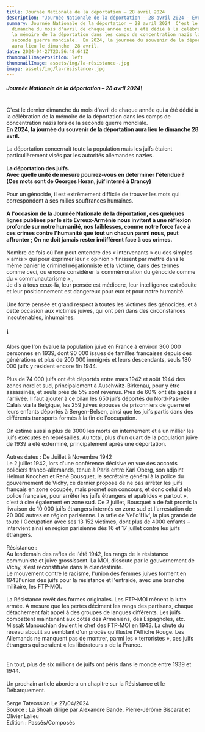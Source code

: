 ```yaml
---
title: Journée Nationale de la déportation – 28 avril 2024
description: "Journée Nationale de la déportation – 28 avril 2024 - Evreux "
summary: Journée Nationale de la déportation – 28 avril 2024  C'est le dernier
  dimanche du mois d'avril de chaque année qui a été dédié à la célébration de
  la mémoire de la déportation dans les camps de concentration nazis lors de la
  seconde guerre mondiale.  En 2024, la journée du souvenir de la déportation
  aura lieu le dimanche  28 avril.
date: 2024-04-27T23:56:48.641Z
thumbnailImagePosition: left
thumbnailImage: assets/img/la-résistance-.jpg
image: assets/img/la-résistance-.jpg
---
```

##### Journée Nationale de la déportation – 28 avril 2024\

\
C'est le dernier dimanche du mois d'avril de chaque année qui a été dédié à la célébration de la mémoire de la déportation dans les camps de concentration nazis lors de la seconde guerre mondiale.\
**En 2024, la journée du souvenir de la déportation aura lieu le dimanche 28 avril.**\
\
La déportation concernait toute la population mais les juifs étaient particulièrement visés par les autorités allemandes nazies.\
\
**La déportation des juifs.\
Avec quelle unité de mesure pourrez-vous en déterminer l'étendue ?\
(Ces mots sont de Georges Horan, juif interné à Drancy)**\
\
Pour un génocide, il est extrêmement difficile de trouver les mots qui correspondent à ses milles souffrances humaines.\
\
**A l'occasion de la Journée Nationale de la déportation, ces quelques lignes publiées par le site Evreux-Arménie nous invitent à une réflexion profonde sur notre humanité, nos faiblesses, comme notre force face à ces crimes contre l'humanité que tout un chacun parmi nous, peut affronter ; On ne doit jamais rester indifférent face à ces crimes.**\
\
Nombre de fois où l'on peut entendre des « intervenants » ou des simples « amis » qui pour exprimer leur « opinion » finissent par mettre dans le même panier le criminel négationniste et la victime, dans des termes comme ceci, ou encore considérer la commémoration du génocide comme du « communautarisme »,,\
Je dis à tous ceux-là, leur pensée est médiocre, leur intelligence est réduite et leur positionnement est dangereux pour eux et pour notre humanité.\
\
Une forte pensée et grand respect à toutes les victimes des génocides, et à cette occasion aux victimes juives, qui ont péri dans des circonstances insoutenables, inhumaines.

##### \

Alors que l'on évalue la population juive en France à environ 300 000 personnes en 1939, dont 90 000 issues de familles françaises depuis des générations et plus de 200 000 immigrés et leurs descendants, seuls 180 000 juifs y résident encore fin 1944.\
\
Plus de 74 000 juifs ont été déportés entre mars 1942 et août 1944 des zones nord et sud, principalement à Auschwitz-Birkenau, pour y être assassinés, et seuls près de 5% sont revenus. Près de 60% ont été gazés à l'arrivée. Il faut ajouter à ce bilan les 650 juifs déportés du Nord-Pas-de-Calais via la Belgique, les 259 juives épouses de prisonniers de guerre et leurs enfants déportés à Bergen-Belsen, ainsi que les juifs partis dans des différents transports formés à la fin de l'occupation.\
\
On estime aussi à plus de 3000 les morts en internement et à un millier les juifs exécutés en représailles. Au total, plus d'un quart de la population juive de 1939 a été exterminé, principalement après une déportation.\
\
Autres dates : De Juillet à Novembre 1942\
Le 2 juillet 1942, lors d'une conférence décisive en vue des accords policiers franco-allemands, tenue à Paris entre Karl Oberg, son adjoint Helmut Knochen et René Bousquet, le secrétaire général à la police du gouvernement de Vichy, ce dernier propose de ne pas arrêter les juifs français en zone occupée, mais promet son concours, et donc celui d ela police française, pour arrêter les juifs étrangers et apatrides « partout », c'est à dire également en zone sud. Ce 2 juillet, Bousquet a de fait promis la livraison de 10 000 juifs étrangers internés en zone sud et l'arrestation de 20 000 autres en région parisienne. La rafle de Vel'd'Hiv', la plus grande de toute l'Occupation avec ses 13 152 victimes, dont plus de 4000 enfants – intervient ainsi en région parisienne dès 16 et 17 juillet contre les juifs étrangers.\
\
Résistance :\
Au lendemain des rafles de l'été 1942, les rangs de la résistance communiste et juive grossissent. La MOI, dissoute par le gouvernement de Vichy, s'est reconstituée dans la clandestinité.\
Le mouvement contre le racisme, l'union des femmes juives forment en 1943l'union des juifs pour la résistance et l'entraide, avec une branche militaire, les FTP-MOI.\
\
La Résistance revêt des formes originales. Les FTP-MOI mènent la lutte armée. A mesure que les pertes déciment les rangs des partisans, chaque détachement fait appel à des groupes de langues différents. Les juifs combattent maintenant aux côtés des Arméniens, des Espagnoles, etc. Missak Manouchian devient le chef des FTP-MOI en 1943. La chute du réseau aboutit au semblant d'un procès qu'illustre l'Affiche Rouge. Les Allemands ne manquent pas de montrer, parmi les « terroristes », ces juifs étrangers qui seraient « les libérateurs » de la France.\
\
\
En tout, plus de six millions de juifs ont péris dans le monde entre 1939 et 1944.\
\
Un prochain article abordera un chapitre sur la Résistance et le Débarquement.\
\
Serge Tateossian Le 27/04/2024\
Source : La Shoah dirigé par Alexandre Bande, Pierre-Jérôme Biscarat et Olivier Lalieu\
Edition : Passés/Composés